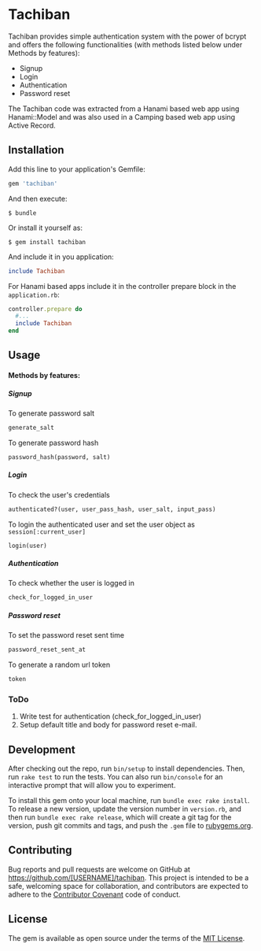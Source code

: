 # Tachiban

Tachiban provides simple authentication system with the power of bcrypt and
offers the following functionalities (with methods listed below
  under Methods by features):
- Signup
- Login
- Authentication
- Password reset

The Tachiban code was extracted from a Hanami based web app using
Hanami::Model and was also used in a Camping based web app using Active Record.


## Installation

Add this line to your application's Gemfile:

```ruby
gem 'tachiban'
```

And then execute:

    $ bundle

Or install it yourself as:

    $ gem install tachiban

And include it in you application:

```ruby
include Tachiban
```
For Hanami based apps include it in the controller
prepare block in the `application.rb`:

```ruby
controller.prepare do
  #...
  include Tachiban
end
```

## Usage

#### Methods by features:

##### Signup
To generate password salt

```ruby
generate_salt
```

To generate password hash

```ruby
password_hash(password, salt)
```
##### Login
To check the user's credentials

```ruby
authenticated?(user, user_pass_hash, user_salt, input_pass)
```

To login the authenticated user and set the user object
 as `session[:current_user]`

```ruby
login(user)
```
##### Authentication
To check whether the user is logged in
```ruby
check_for_logged_in_user
```



##### Password reset
To set the password reset sent time
```ruby
password_reset_sent_at
```

To generate a random url token
```ruby
token
```

### ToDo
1. Write test for authentication (check_for_logged_in_user)
2. Setup default title and body for password reset e-mail.

## Development

After checking out the repo, run `bin/setup` to install dependencies. Then, run `rake test` to run the tests. You can also run `bin/console` for an interactive prompt that will allow you to experiment.

To install this gem onto your local machine, run `bundle exec rake install`. To release a new version, update the version number in `version.rb`, and then run `bundle exec rake release`, which will create a git tag for the version, push git commits and tags, and push the `.gem` file to [rubygems.org](https://rubygems.org).

## Contributing

Bug reports and pull requests are welcome on GitHub at https://github.com/[USERNAME]/tachiban. This project is intended to be a safe, welcoming space for collaboration, and contributors are expected to adhere to the [Contributor Covenant](http://contributor-covenant.org) code of conduct.


## License

The gem is available as open source under the terms of the [MIT License](http://opensource.org/licenses/MIT).
